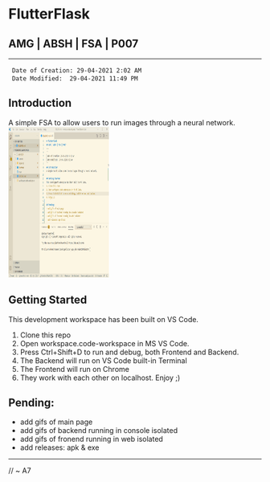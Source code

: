 # FlutterFlask
## AMG | ABSH | FSA | P007
---
```
 Date of Creation: 29-04-2021 2:02 AM
 Date Modified:  29-04-2021 11:49 PM
```
## Introduction
A simple FSA to allow users to run images through a neural network.
<img src=".vscode/dev_ws_overview.gif" width="200" height="300"/>
<br>

## Getting Started
This development workspace has been built on VS Code.
1. Clone this repo
2. Open workspace.code-workspace in MS VS Code.
3. Press Ctrl+Shift+D to run and debug, both Frontend and Backend.
4. The Backend will run on VS Code built-in Terminal
5. The Frontend will run on Chrome
6. They work with each other on localhost. Enjoy ;)

## Pending:
- add gifs of main page
- add gifs of backend running in console isolated
- add gifs of fronend running in web isolated
- add releases: apk & exe
   
---
// ~ A7